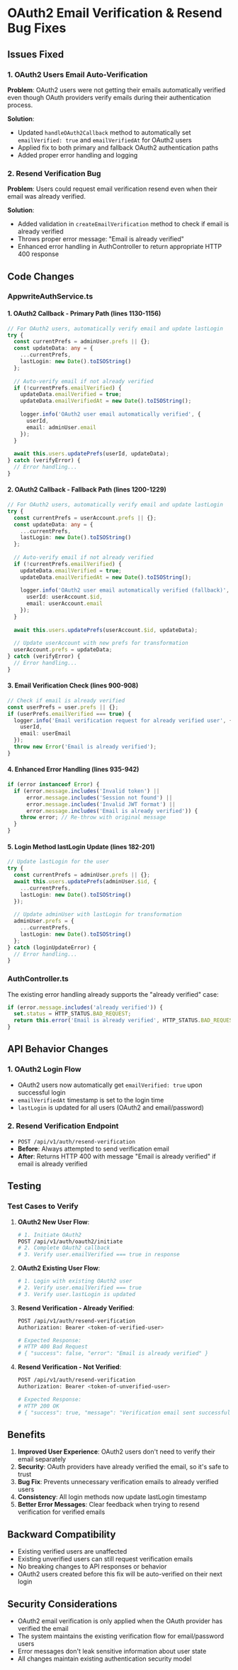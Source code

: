 # OAuth2 Email Verification & Resend Bug Fixes

## Issues Fixed

### 1. OAuth2 Users Email Auto-Verification
**Problem**: OAuth2 users were not getting their emails automatically verified even though OAuth providers verify emails during their authentication process.

**Solution**: 
- Updated `handleOAuth2Callback` method to automatically set `emailVerified: true` and `emailVerifiedAt` for OAuth2 users
- Applied fix to both primary and fallback OAuth2 authentication paths
- Added proper error handling and logging

### 2. Resend Verification Bug
**Problem**: Users could request email verification resend even when their email was already verified.

**Solution**:
- Added validation in `createEmailVerification` method to check if email is already verified
- Throws proper error message: "Email is already verified"
- Enhanced error handling in AuthController to return appropriate HTTP 400 response

## Code Changes

### AppwriteAuthService.ts

#### 1. OAuth2 Callback - Primary Path (lines 1130-1156)
```typescript
// For OAuth2 users, automatically verify email and update lastLogin
try {
  const currentPrefs = adminUser.prefs || {};
  const updateData: any = {
    ...currentPrefs,
    lastLogin: new Date().toISOString()
  };
  
  // Auto-verify email if not already verified
  if (!currentPrefs.emailVerified) {
    updateData.emailVerified = true;
    updateData.emailVerifiedAt = new Date().toISOString();
    
    logger.info('OAuth2 user email automatically verified', { 
      userId, 
      email: adminUser.email 
    });
  }
  
  await this.users.updatePrefs(userId, updateData);
} catch (verifyError) {
  // Error handling...
}
```

#### 2. OAuth2 Callback - Fallback Path (lines 1200-1229)
```typescript
// For OAuth2 users, automatically verify email and update lastLogin
try {
  const currentPrefs = userAccount.prefs || {};
  const updateData: any = {
    ...currentPrefs,
    lastLogin: new Date().toISOString()
  };
  
  // Auto-verify email if not already verified
  if (!currentPrefs.emailVerified) {
    updateData.emailVerified = true;
    updateData.emailVerifiedAt = new Date().toISOString();
    
    logger.info('OAuth2 user email automatically verified (fallback)', { 
      userId: userAccount.$id, 
      email: userAccount.email 
    });
  }
  
  await this.users.updatePrefs(userAccount.$id, updateData);
  
  // Update userAccount with new prefs for transformation
  userAccount.prefs = updateData;
} catch (verifyError) {
  // Error handling...
}
```

#### 3. Email Verification Check (lines 900-908)
```typescript
// Check if email is already verified
const userPrefs = user.prefs || {};
if (userPrefs.emailVerified === true) {
  logger.info('Email verification request for already verified user', { 
    userId, 
    email: userEmail 
  });
  throw new Error('Email is already verified');
}
```

#### 4. Enhanced Error Handling (lines 935-942)
```typescript
if (error instanceof Error) {
  if (error.message.includes('Invalid token') ||
      error.message.includes('Session not found') ||
      error.message.includes('Invalid JWT format') ||
      error.message.includes('Email is already verified')) {
    throw error; // Re-throw with original message
  }
}
```

#### 5. Login Method lastLogin Update (lines 182-201)
```typescript
// Update lastLogin for the user
try {
  const currentPrefs = adminUser.prefs || {};
  await this.users.updatePrefs(adminUser.$id, {
    ...currentPrefs,
    lastLogin: new Date().toISOString()
  });
  
  // Update adminUser with lastLogin for transformation
  adminUser.prefs = {
    ...currentPrefs,
    lastLogin: new Date().toISOString()
  };
} catch (loginUpdateError) {
  // Error handling...
}
```

### AuthController.ts
The existing error handling already supports the "already verified" case:

```typescript
if (error.message.includes('already verified')) {
  set.status = HTTP_STATUS.BAD_REQUEST;
  return this.error('Email is already verified', HTTP_STATUS.BAD_REQUEST);
}
```

## API Behavior Changes

### 1. OAuth2 Login Flow
- OAuth2 users now automatically get `emailVerified: true` upon successful login
- `emailVerifiedAt` timestamp is set to the login time
- `lastLogin` is updated for all users (OAuth2 and email/password)

### 2. Resend Verification Endpoint
- `POST /api/v1/auth/resend-verification`
- **Before**: Always attempted to send verification email
- **After**: Returns HTTP 400 with message "Email is already verified" if email is already verified

## Testing

### Test Cases to Verify

1. **OAuth2 New User Flow**:
   ```bash
   # 1. Initiate OAuth2
   POST /api/v1/auth/oauth2/initiate
   # 2. Complete OAuth2 callback
   # 3. Verify user.emailVerified === true in response
   ```

2. **OAuth2 Existing User Flow**:
   ```bash
   # 1. Login with existing OAuth2 user
   # 2. Verify user.emailVerified === true
   # 3. Verify user.lastLogin is updated
   ```

3. **Resend Verification - Already Verified**:
   ```bash
   POST /api/v1/auth/resend-verification
   Authorization: Bearer <token-of-verified-user>
   
   # Expected Response:
   # HTTP 400 Bad Request
   # { "success": false, "error": "Email is already verified" }
   ```

4. **Resend Verification - Not Verified**:
   ```bash
   POST /api/v1/auth/resend-verification
   Authorization: Bearer <token-of-unverified-user>
   
   # Expected Response:
   # HTTP 200 OK
   # { "success": true, "message": "Verification email sent successfully" }
   ```

## Benefits

1. **Improved User Experience**: OAuth2 users don't need to verify their email separately
2. **Security**: OAuth providers have already verified the email, so it's safe to trust
3. **Bug Fix**: Prevents unnecessary verification emails to already verified users
4. **Consistency**: All login methods now update lastLogin timestamp
5. **Better Error Messages**: Clear feedback when trying to resend verification for verified emails

## Backward Compatibility

- Existing verified users are unaffected
- Existing unverified users can still request verification emails
- No breaking changes to API responses or behavior
- OAuth2 users created before this fix will be auto-verified on their next login

## Security Considerations

- OAuth2 email verification is only applied when the OAuth provider has verified the email
- The system maintains the existing verification flow for email/password users
- Error messages don't leak sensitive information about user state
- All changes maintain existing authentication security model